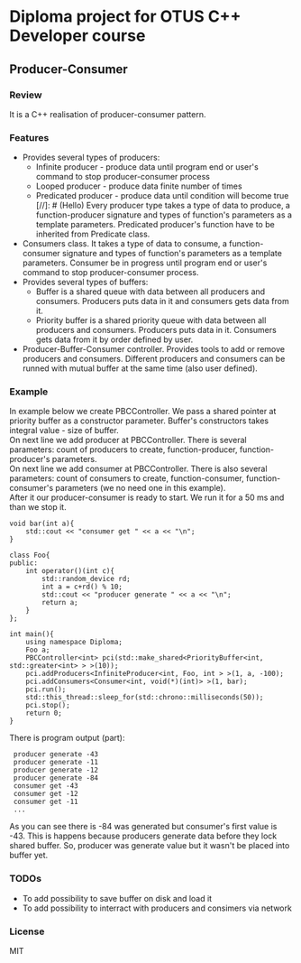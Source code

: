 # Diploma project for OTUS C++ Developer course
## Producer-Consumer
### Review
It is a C++ realisation of producer-consumer pattern. 
### Features
- Provides several types of producers:
    * Infinite producer - produce data until program end or user's command to stop producer-consumer process
    * Looped producer - produce data finite number of times
    * Predicated producer - produce data until condition will become true\
[//]: # (Hello)
Every producer type takes a type of data to produce, a function-producer signature and types of function's parameters as a template parameters. Predicated producer's function have to be inherited from Predicate class.
- Consumers class. It takes a type of data to consume, a function-consumer signature and types of function's parameters as a template parameters. Consumer be in progress until program end or user's command to stop producer-consumer process.
- Provides several types of buffers:
    * Buffer is a shared queue with data between all producers and consumers. Producers puts data in it and consumers gets data from it.
    * Priority buffer is a shared priority queue with data between all producers and consumers. Producers puts data in it. Consumers gets data from it by order defined by user.
- Producer-Buffer-Consumer controller. Provides tools to add or remove producers and consumers. Different producers and consumers can be runned with mutual buffer at the same time (also user defined).
### Example
In example below we create PBCController. We pass a shared pointer at priority buffer as a constructor parameter. Buffer's constructors takes integral value - size of buffer.\
On next line we add producer at PBCController. There is several parameters: count of producers to create, function-producer, function-producer's parameters.\
On next line we add consumer at PBCController. There is also several parameters: count of consumers to create, function-consumer, function-consumer's parameters (we no need one in this example).\
After it our producer-consumer is ready to start. We run it for a 50 ms and than we stop it.
```
void bar(int a){
    std::cout << "consumer get " << a << "\n";
}

class Foo{
public:
    int operator()(int c){
        std::random_device rd;
        int a = c+rd() % 10;
        std::cout << "producer generate " << a << "\n";
        return a;
    }
};

int main(){
    using namespace Diploma;
    Foo a;
    PBCController<int> pci(std::make_shared<PriorityBuffer<int, std::greater<int> > >(10));
    pci.addProducers<InfiniteProducer<int, Foo, int > >(1, a, -100); 
    pci.addConsumers<Consumer<int, void(*)(int)> >(1, bar);
    pci.run();
    std::this_thread::sleep_for(std::chrono::milliseconds(50));
    pci.stop();
    return 0;
}
```
There is program output (part):
```
 producer generate -43
 producer generate -11
 producer generate -12
 producer generate -84
 consumer get -43
 consumer get -12
 consumer get -11
 ...
```

As you can see there is -84 was generated but consumer's first value is -43. This is happens because producers generate data before they lock shared buffer. So, producer was generate value but it wasn't be placed into buffer yet.

### TODOs
 - To add possibility to save buffer on disk and load it
 - To add possibility to interract with producers and consimers via network

### License
MIT
